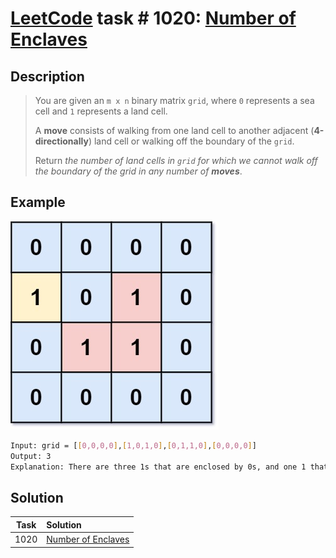 # [LeetCode][leetcode] task # 1020: [Number of Enclaves][task]

Description
-----------

> You are given an `m x n` binary matrix `grid`, where `0` represents a sea cell and `1` represents a land cell.
> 
> A **move** consists of walking from one land cell to another adjacent (**4-directionally**) land cell
> or walking off the boundary of the `grid`.
> 
> Return _the number of land cells in `grid` for which
> we cannot walk off the boundary of the grid in any number of **moves**_.

Example
-------

![grid.png](image/grid.png)

```sh
Input: grid = [[0,0,0,0],[1,0,1,0],[0,1,1,0],[0,0,0,0]]
Output: 3
Explanation: There are three 1s that are enclosed by 0s, and one 1 that is not enclosed because its on the boundary.).
```

Solution
--------

| Task | Solution                       |
|:----:|:-------------------------------|
| 1020 | [Number of Enclaves][solution] |


[leetcode]: <http://leetcode.com/>
[task]: <https://leetcode.com/problems/number-of-enclaves/>
[solution]: <https://github.com/wellaxis/praxis-leetcode/blob/main/src/main/java/com/witalis/praxis/leetcode/task/h11/p1020/option/Practice.java>
